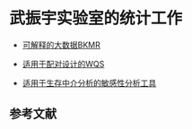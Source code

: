 
<!-- README.md is generated from README.Rmd. Please edit that file -->
<!-- badges: start -->
<!-- badges: end -->

# 武振宇实验室的统计工作

- [可解释的大数据BKMR](https://github.com/Guo-yi-y/A-BKMR)  

- [适用于配对设计的WQS](https://github.com/Guo-yi-y/pairWQS)

- [适用于生存中介分析的敏感性分析工具](https://github.com/Guo-yi-y/medsenssurv)

## 参考文献
